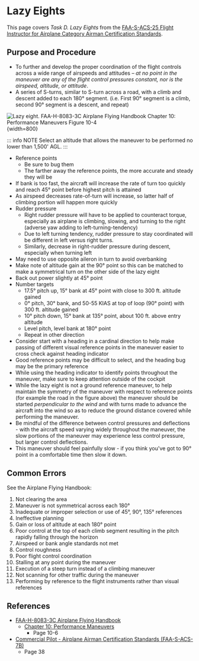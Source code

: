 # Lazy Eights

This page covers *Task D. Lazy Eights* from the [FAA-S-ACS-25 Flight Instructor for Airplane Category Airman Certification Standards](https://www.faa.gov/training_testing/testing/acs/cfi_airplane_acs_25.pdf).

## Purpose and Procedure

* To further and develop the proper coordination of the flight controls across a wide range of airspeeds and attitudes – *at no point in the maneuver are any of the flight control pressures constant, nor is the airspeed, altitude, or attitude*.
* A series of S-turns, similar to S-turn across a road, with a climb and descent added to each 180&#176; segment.
(i.e. First 90&#176; segment is a climb, second 90&#176; segment is a descent, and repeat)

![Lazy eight. [FAA-H-8083-3C Airplane Flying Handbook](https://www.faa.gov/regulations_policies/handbooks_manuals/aviation/airplane_handbook) [Chapter 10: Performance Maneuvers](https://www.faa.gov/sites/faa.gov/files/regulations_policies/handbooks_manuals/aviation/airplane_handbook/11_afh_ch10.pdf) Figure 10-4](/img/afh/afh-figure-10-4-lazy-eight.jpg){width=800}

::: info NOTE
Select an altitude that allows the maneuver to be performed no lower than 1,500' AGL.
:::

* Reference points
  * Be sure to bug them
  * The farther away the reference points, the more accurate and steady they will be
* If bank is too fast, the aircraft will increase the rate of turn too quickly and reach 45&#176; point before highest pitch is attained
* As airspeed decreases rate-of-turn will increase, so latter half of climbing portion will happen more quickly
* Rudder pressure
  * Right rudder pressure will have to be applied to counteract torque, especially as airplane is climbing, slowing, and turning to the right (adverse yaw adding to left-turning-tendency)
  * Due to left turning tendency, rudder pressure to stay coordinated will be different in left versus right turns.
  * Similarly, decrease in right-rudder pressure during descent, especially when turning left
* May need to use opposite aileron in turn to avoid overbanking
* Make note of altitude gain at the 90&#176; point so this can be matched to make a symmetrical turn on the other side of the lazy eight
* Back out power slightly at 45&#176; point
* Number targets
  * 17.5&#176; pitch up, 15&#176; bank at 45&#176; point with close to 300 ft. altitude gained
  * 0&#176; pitch, 30&#176; bank, and 50-55 KIAS at top of loop (90&#176; point) with 300 ft. altitude gained
  * 10&#176; pitch down, 15&#176; bank at 135&#176; point, about 100 ft. above entry altitude
  * Level pitch, level bank at 180&#176; point
  * Repeat in other direction
* Consider start with a heading in a cardinal direction to help make passing of different visual reference points in the maneuver easier to cross check against heading indicator
* Good reference points may be difficult to select, and the heading bug may be the primary reference
* While using the heading indicator to identify points throughout the maneuver, make sure to keep attention outside of the cockpit
* While the lazy eight is not a ground reference maneuver, to help maintain the symmetry of the maneuver with respect to reference points (for example the road in the figure above) the maneuver should be started *perpendicular to the wind* and with turns made to advance the aircraft into the wind so as to reduce the ground distance covered while performing the maneuver.
* Be mindful of the difference between control pressures and deflections - with the aircraft speed varying widely throughout the maneuver, the slow portions of the maneuver may experience less control pressure, but larger control deflections.
* This maneuver should feel painfully slow - if you think you've got to 90&#176; point in a comfortable time then slow it down.

## Common Errors

See the Airplane Flying Handbook:

1. Not clearing the area
2. Maneuver is not symmetrical across each 180°
3. Inadequate or improper selection or use of 45°, 90°, 135° references
4. Ineffective planning
5. Gain or loss of altitude at each 180° point
6. Poor control at the top of each climb segment resulting in the pitch rapidly falling through the horizon
7. Airspeed or bank angle standards not met
8. Control roughness
9. Poor flight control coordination
10. Stalling at any point during the maneuver
11. Execution of a steep turn instead of a climbing maneuver
12. Not scanning for other traffic during the maneuver
13. Performing by reference to the flight instruments rather than visual references

## References

* [FAA-H-8083-3C Airplane Flying Handbook](https://www.faa.gov/regulations_policies/handbooks_manuals/aviation/airplane_handbook)
  * [Chapter 10: Performance Maneuvers](https://www.faa.gov/sites/faa.gov/files/regulations_policies/handbooks_manuals/aviation/airplane_handbook/11_afh_ch10.pdf)
    * Page 10-6
* [Commercial Pilot - Airplane Airman Certification Standards (FAA-S-ACS-7B)](https://www.faa.gov/training_testing/testing/acs/commercial_airplane_acs_7.pdf)
  * Page 38
